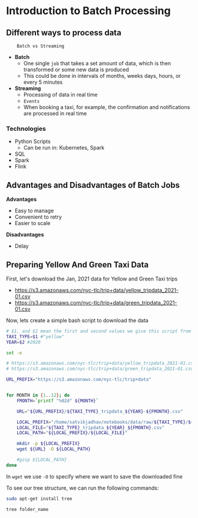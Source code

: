 # Introduction to Batch Processing

## Different ways to process data
		Batch vs Streaming

- **Batch**
	- One single `job` that takes a set amount of data, which is then transformed or some new data is produced
	- This could be done in intervals of months, weeks days, hours, or every 5 minutes
- **Streaming**
	- Processing of data in real time
	- `Events`
	- When booking a taxi, for example, the confirmation and notifications are processed in real time

### Technologies
- Python Scripts
	- Can be run in: Kubernetes, Spark
- SQL
- Spark
- Flink

## Advantages and Disadvantages of Batch Jobs

**Advantages**
- Easy to manage
- Convenient to retry 
- Easier to scale

**Disadvantages**
- Delay


## Preparing Yellow And Green Taxi Data


First, let's download the Jan, 2021 data for Yellow and Green Taxi trips
- https://s3.amazonaws.com/nyc-tlc/trip+data/yellow_tripdata_2021-01.csv
- https://s3.amazonaws.com/nyc-tlc/trip+data/green_tripdata_2021-01.csv

Now, lets create a simple bash script to download the data
```bash
# $1, and $2 mean the first and second values we give this script from the command line
TAXI_TYPE=$1 #"yellow"
YEAR=$2 #2020

set -e

# https://s3.amazonaws.com/nyc-tlc/trip+data/yellow_tripdata_2021-01.csv
# https://s3.amazonaws.com/nyc-tlc/trip+data/green_tripdata_2021-01.csv

URL_PREFIX="https://s3.amazonaws.com/nyc-tlc/trip+data"


for MONTH in {1..12}; do
	FMONTH=`printf "%02d" ${MONTH}`

	URL="${URL_PREFIX}/${TAXI_TYPE}_tripdata_${YEAR}-${FMONTH}.csv"

	LOCAL_PREFIX="/home/satvikjadhav/notebooks/data/raw/${TAXI_TYPE}/${YEAR}"
	LOCAL_FILE="${TAXI_TYPE}_tripdata_${YEAR}_${FMONTH}.csv"
	LOCAL_PATH="${LOCAL_PREFIX}/${LOCAL_FILE}"

	mkdir -p ${LOCAL_PREFIX}
	wget ${URL} -O ${LOCAL_PATH}

	#gzip ${LOCAL_PATH}
done

```

In `wget` we use `-O` to specify where we want to save the downloaded fine

To see our tree structure, we can run the following commands:
```bash
sudo apt-get install tree

tree folder_name
```

